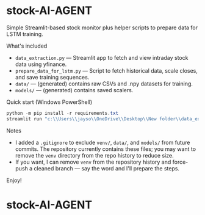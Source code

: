 # stock-AI-AGENT

Simple Streamlit-based stock monitor plus helper scripts to prepare data for LSTM training.

What's included
- `data_extraction.py` — Streamlit app to fetch and view intraday stock data using yfinance.
- `prepare_data_for_lstm.py` — Script to fetch historical data, scale closes, and save training sequences.
- `data/` — (generated) contains raw CSVs and .npy datasets for training.
- `models/` — (generated) contains saved scalers.

Quick start (Windows PowerShell)

```powershell
python -m pip install -r requirements.txt
streamlit run "c:\\Users\\jayso\\OneDrive\\Desktop\\New folder\\data_extraction.py"
```

Notes
- I added a `.gitignore` to exclude `venv/`, `data/`, and `models/` from future commits. The repository currently contains these files; you may want to remove the `venv` directory from the repo history to reduce size.
- If you want, I can remove `venv` from the repository history and force-push a cleaned branch — say the word and I'll prepare the steps.

Enjoy!
# stock-AI-AGENT